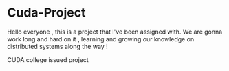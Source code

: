 # Cuda-Project

Hello everyone , this is a project that I've been assigned with.
We are gonna work long and hard on it , learning and growing our knowledge on distributed systems along the way ! 

CUDA college issued project 

